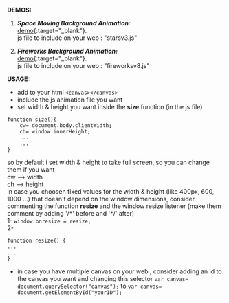 **DEMOS:**

1. ***Space Moving Background Animation:***  
[demo](https://yassinefikri.github.io/jsanims_demos/index1.html){:target="_blank"}.  
js file to include on your web : "starsv3.js"

2. ***Fireworks Background Animation:***  
[demo](https://yassinefikri.github.io/jsanims_demos/index2.html){:target="_blank"}.  
js file to include on your web : "fireworksv8.js"  

**USAGE:**  
  
- add to your html ```<canvas></canvas>```  
- include the js animation file you want  
- set width & height you want inside the __size__ function (in the js file)  
```
function size(){  
    cw= document.body.clientWidth; 
    ch= window.innerHeight;
    ...
    ...
}
```
so by default i set width & height to take full screen, so you can change them if you want  
cw --> width  
ch --> height  
in case you choosen fixed values for the width & height (like 400px, 600, 1000 ...) that doesn't depend on the window dimensions, consider commenting the function __resize__ and the window resize listener (make them comment by adding '/\*' before and '\*/' after)  
1- 
```window.onresize = resize;```  
2-  
```  
function resize() {  
...  
...  
}  
```  
- in case you have multiple canvas on your web , consider adding an id to the canvas you want and changing this selector ```var canvas= document.querySelector("canvas");``` to ```var canvas= document.getElementById("yourID");```
